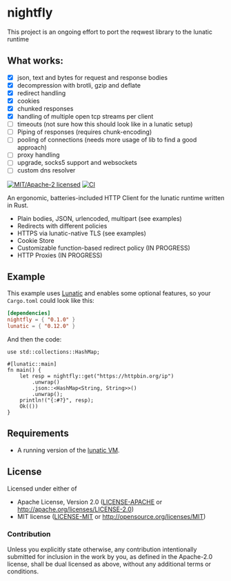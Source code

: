 # nightfly

This project is an ongoing effort to port the reqwest library to the lunatic runtime

## What works:

* [x] json, text and bytes for request and response bodies
* [x] decompression with brotli, gzip and deflate
* [x] redirect handling
* [x] cookies
* [x] chunked responses
* [x] handling of multiple open tcp streams per client
* [ ] timeouts (not sure how this should look like in a lunatic setup)
* [ ] Piping of responses (requires chunk-encoding)
* [ ] pooling of connections (needs more usage of lib to find a good approach)
* [ ] proxy handling
* [ ] upgrade, socks5 support and websockets
* [ ] custom dns resolver

<!-- [![crates.io](https://img.shields.io/crates/v/nightfly.svg)](https://crates.io/crates/nightfly) -->
<!-- [![Documentation](https://docs.rs/nightfly/badge.svg)](https://docs.rs/nightfly) -->
[![MIT/Apache-2 licensed](https://img.shields.io/crates/l/nightfly.svg)](./LICENSE-APACHE)
[![CI](https://github.com/SquattingSocrates/nightfly/workflows/CI/badge.svg)](https://github.com/SquattingSocrates/nightfly/actions?query=workflow%3ACI)

An ergonomic, batteries-included HTTP Client for the lunatic runtime written in Rust.

- Plain bodies, JSON, urlencoded, multipart (see examples)
- Redirects with different policies
- HTTPS via lunatic-native TLS (see examples)
- Cookie Store
- Customizable function-based redirect policy (IN PROGRESS)
- HTTP Proxies (IN PROGRESS)


## Example

This example uses [Lunatic](https://lunatic.rs) and enables some
optional features, so your `Cargo.toml` could look like this:

```toml
[dependencies]
nightfly = { "0.1.0" }
lunatic = { "0.12.0" }
```

And then the code:

```rust,no_run
use std::collections::HashMap;

#[lunatic::main]
fn main() {
    let resp = nightfly::get("https://httpbin.org/ip")
        .unwrap()
        .json::<HashMap<String, String>>()
        .unwrap();
    println!("{:#?}", resp);
    Ok(())
}
```

## Requirements

- A running version of the [lunatic VM](https://github.com/lunatic-solutions/lunatic).

## License

Licensed under either of

- Apache License, Version 2.0 ([LICENSE-APACHE](LICENSE-APACHE) or http://apache.org/licenses/LICENSE-2.0)
- MIT license ([LICENSE-MIT](LICENSE-MIT) or http://opensource.org/licenses/MIT)

### Contribution

Unless you explicitly state otherwise, any contribution intentionally submitted
for inclusion in the work by you, as defined in the Apache-2.0 license, shall
be dual licensed as above, without any additional terms or conditions.
